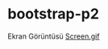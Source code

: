 # bootstrap-p2
Ekran Görüntüsü <a href="https://github.com/sefa1-sonmez/bootstrap-p2/blob/main/img/Screen.gif">Screen.gif</a>
